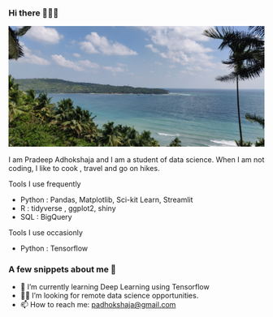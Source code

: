 


### Hi there 👋👋👋

![](https://raw.githubusercontent.com/adhok/adhok/main/IMG_20211209_094358.jpg)


I am Pradeep Adhokshaja and I am a student of data science. When I am not coding, I like to cook , travel and go on hikes.


Tools I use frequently

* Python : Pandas, Matplotlib, Sci-kit Learn, Streamlit
* R : tidyverse , ggplot2, shiny
* SQL : BigQuery 

Tools I use occasionly

* Python : Tensorflow


### A few snippets about me 🐣

- 🌱 I’m currently learning Deep Learning using Tensorflow
- 👷🏽 I’m looking for remote data science opportunities.
- 📫 How to reach me: padhokshaja@gmail.com

